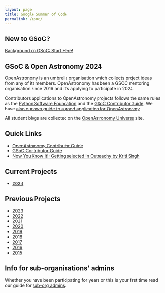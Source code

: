 ```yaml
---
layout: page
title: Google Summer of Code
permalink: /gsoc/
---
```


## New to GSoC?

[Background on GSoC: Start Here!](./background.html)

## GSoC & Open Astronomy 2024

OpenAstronomy is an umbrella organisation which collects project ideas from any of its members.
OpenAstronomy has been a GSOC mentoring organisation since 2016 and it's applying to participate in 2024.

Contributors applications to OpenAstronomy projects follows the same rules as the [Python Software Foundation] and the [GSoC Contributor Guide].
We have [also our own guide to a good application for OpenAstronomy][OpenAstronomy Contributor Guide].

All student blogs are collected on the [OpenAstronomy Universe] site.

## Quick Links

* [OpenAstronomy Contributor Guide]
* [GSoC Contributor Guide]
* [Now You Know It!: Getting selected in Outreachy by Kriti Singh]

## Current Projects

* [2024](./gsoc2024/)

## Previous Projects

* [2023](./gsoc2023/)
* [2022](./gsoc2022/)
* [2021](./gsoc2021/)
* [2020](./gsoc2020/)
* [2019](./gsoc2019/)
* [2018](./gsoc2018/)
* [2017](./gsoc2017/)
* [2016](./gsoc2016/ideas.html)
* [2015](./gsoc2015/ideas.html)

## Info for sub-organisations' admins

Whether you have been participating for years or this is your first time read our guide for [sub-org admins](./suborg_guidelines.html).

[OpenAstronomy Contributor Guide]: ./student_guidelines.html
[Python Software Foundation]: http://python-gsoc.org/
[GSoC Contributor Guide]: https://google.github.io/gsocguides/student/
[OpenAstronomy Universe]: http://openastronomy.org/Universe_OA/
[Now You Know It!: Getting selected in Outreachy by Kriti Singh]: https://github.com/kritisingh1/numpy/wiki/Now-You-Know-It!-:-Getting-selected-in-Outreachy
